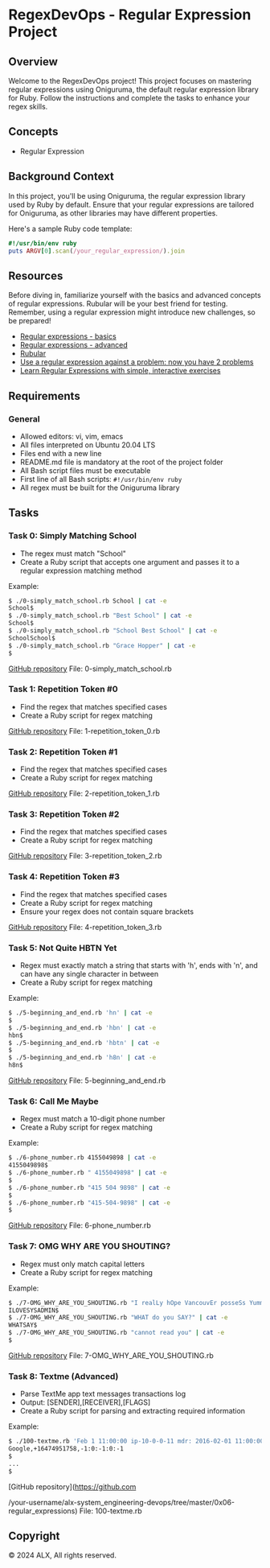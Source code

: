 # RegexDevOps - Regular Expression Project

## Overview

Welcome to the RegexDevOps project! This project focuses on mastering regular expressions using Oniguruma, the default regular expression library for Ruby. Follow the instructions and complete the tasks to enhance your regex skills.

## Concepts

- Regular Expression

## Background Context

In this project, you'll be using Oniguruma, the regular expression library used by Ruby by default. Ensure that your regular expressions are tailored for Oniguruma, as other libraries may have different properties.

Here's a sample Ruby code template:

```ruby
#!/usr/bin/env ruby
puts ARGV[0].scan(/your_regular_expression/).join
```

## Resources

Before diving in, familiarize yourself with the basics and advanced concepts of regular expressions. Rubular will be your best friend for testing. Remember, using a regular expression might introduce new challenges, so be prepared!

- [Regular expressions - basics](link)
- [Regular expressions - advanced](link)
- [Rubular](https://rubular.com/)
- [Use a regular expression against a problem: now you have 2 problems](link)
- [Learn Regular Expressions with simple, interactive exercises](link)

## Requirements

### General

- Allowed editors: vi, vim, emacs
- All files interpreted on Ubuntu 20.04 LTS
- Files end with a new line
- README.md file is mandatory at the root of the project folder
- All Bash script files must be executable
- First line of all Bash scripts: `#!/usr/bin/env ruby`
- All regex must be built for the Oniguruma library

## Tasks

### Task 0: Simply Matching School

- The regex must match "School"
- Create a Ruby script that accepts one argument and passes it to a regular expression matching method

Example:

```bash
$ ./0-simply_match_school.rb School | cat -e
School$
$ ./0-simply_match_school.rb "Best School" | cat -e
School$
$ ./0-simply_match_school.rb "School Best School" | cat -e
SchoolSchool$
$ ./0-simply_match_school.rb "Grace Hopper" | cat -e
$
```

[GitHub repository](https://github.com/your-username/alx-system_engineering-devops/tree/master/0x06-regular_expressions)
File: 0-simply_match_school.rb

### Task 1: Repetition Token #0

- Find the regex that matches specified cases
- Create a Ruby script for regex matching

[GitHub repository](https://github.com/your-username/alx-system_engineering-devops/tree/master/0x06-regular_expressions)
File: 1-repetition_token_0.rb

### Task 2: Repetition Token #1

- Find the regex that matches specified cases
- Create a Ruby script for regex matching

[GitHub repository](https://github.com/your-username/alx-system_engineering-devops/tree/master/0x06-regular_expressions)
File: 2-repetition_token_1.rb

### Task 3: Repetition Token #2

- Find the regex that matches specified cases
- Create a Ruby script for regex matching

[GitHub repository](https://github.com/your-username/alx-system_engineering-devops/tree/master/0x06-regular_expressions)
File: 3-repetition_token_2.rb

### Task 4: Repetition Token #3

- Find the regex that matches specified cases
- Create a Ruby script for regex matching
- Ensure your regex does not contain square brackets

[GitHub repository](https://github.com/your-username/alx-system_engineering-devops/tree/master/0x06-regular_expressions)
File: 4-repetition_token_3.rb

### Task 5: Not Quite HBTN Yet

- Regex must exactly match a string that starts with 'h', ends with 'n', and can have any single character in between
- Create a Ruby script for regex matching

Example:

```bash
$ ./5-beginning_and_end.rb 'hn' | cat -e
$
$ ./5-beginning_and_end.rb 'hbn' | cat -e
hbn$
$ ./5-beginning_and_end.rb 'hbtn' | cat -e
$
$ ./5-beginning_and_end.rb 'h8n' | cat -e
h8n$
```

[GitHub repository](https://github.com/your-username/alx-system_engineering-devops/tree/master/0x06-regular_expressions)
File: 5-beginning_and_end.rb

### Task 6: Call Me Maybe

- Regex must match a 10-digit phone number
- Create a Ruby script for regex matching

Example:

```bash
$ ./6-phone_number.rb 4155049898 | cat -e
4155049898$
$ ./6-phone_number.rb " 4155049898" | cat -e
$
$ ./6-phone_number.rb "415 504 9898" | cat -e
$
$ ./6-phone_number.rb "415-504-9898" | cat -e
$
```

[GitHub repository](https://github.com/your-username/alx-system_engineering-devops/tree/master/0x06-regular_expressions)
File: 6-phone_number.rb

### Task 7: OMG WHY ARE YOU SHOUTING?

- Regex must only match capital letters
- Create a Ruby script for regex matching

Example:

```bash
$ ./7-OMG_WHY_ARE_YOU_SHOUTING.rb "I realLy hOpe VancouvEr posseSs Yummy Soft vAnilla Dupper Mint Ice Nutella cream" | cat -e
ILOVESYSADMIN$
$ ./7-OMG_WHY_ARE_YOU_SHOUTING.rb "WHAT do you SAY?" | cat -e
WHATSAY$
$ ./7-OMG_WHY_ARE_YOU_SHOUTING.rb "cannot read you" | cat -e
$
```

[GitHub repository](https://github.com/your-username/alx-system_engineering-devops/tree/master/0x06-regular_expressions)
File: 7-OMG_WHY_ARE_YOU_SHOUTING.rb

### Task 8: Textme (Advanced)

- Parse TextMe app text messages transactions log
- Output: [SENDER],[RECEIVER],[FLAGS]
- Create a Ruby script for parsing and extracting required information

Example:

```bash
$ ./100-textme.rb 'Feb 1 11:00:00 ip-10-0-0-11 mdr: 2016-02-01 11:00:00 Receive SMS [SMSC:SYBASE1] [SVC:] [ACT:] [BINF:] [FID:] [from:Google] [to:+16474951758] [flags:-1:0:-1:0:-1] [msg:127:This planet has - or rather had - a problem, which was this: most of the people on it were unhappy for pretty much of the time.] [udh:0:]'
Google,+16474951758,-1:0:-1:0:-1
$
...
$
```

[GitHub repository](https://github.com

/your-username/alx-system_engineering-devops/tree/master/0x06-regular_expressions)
File: 100-textme.rb

## Copyright

© 2024 ALX, All rights reserved.
